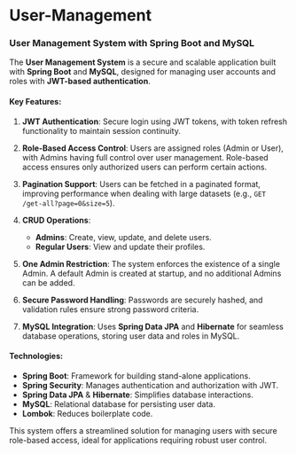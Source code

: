 # User-Management

### **User Management System with Spring Boot and MySQL**

The **User Management System** is a secure and scalable application built with **Spring Boot** and **MySQL**, designed for managing user accounts and roles with **JWT-based authentication**.

#### **Key Features:**

1. **JWT Authentication**: Secure login using JWT tokens, with token refresh functionality to maintain session continuity.
   
2. **Role-Based Access Control**: Users are assigned roles (Admin or User), with Admins having full control over user management. Role-based access ensures only authorized users can perform certain actions.

3. **Pagination Support**: Users can be fetched in a paginated format, improving performance when dealing with large datasets (e.g., `GET /get-all?page=0&size=5`).

4. **CRUD Operations**:
   - **Admins**: Create, view, update, and delete users.
   - **Regular Users**: View and update their profiles.
   
5. **One Admin Restriction**: The system enforces the existence of a single Admin. A default Admin is created at startup, and no additional Admins can be added.

6. **Secure Password Handling**: Passwords are securely hashed, and validation rules ensure strong password criteria.

7. **MySQL Integration**: Uses **Spring Data JPA** and **Hibernate** for seamless database operations, storing user data and roles in MySQL.

#### **Technologies**:
- **Spring Boot**: Framework for building stand-alone applications.
- **Spring Security**: Manages authentication and authorization with JWT.
- **Spring Data JPA** & **Hibernate**: Simplifies database interactions.
- **MySQL**: Relational database for persisting user data.
- **Lombok**: Reduces boilerplate code.

This system offers a streamlined solution for managing users with secure role-based access, ideal for applications requiring robust user control.
